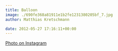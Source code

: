 ```yaml
---
title: Balloon
image: ./690fe368a81911e1b2fe1231380205bf_7.jpg
author: Matthias Kretschmann

date: 2012-05-27 17:16:11+00:00
---
```


[Photo on Instagram](http://instagr.am/p/LIwqMrtSs2/)
